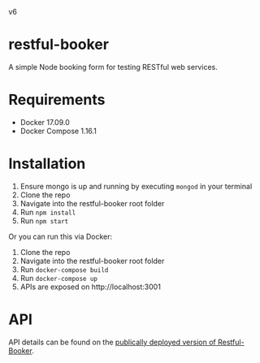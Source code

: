 v6


# restful-booker
A simple Node booking form for testing RESTful web services.

# Requirements
- Docker 17.09.0
- Docker Compose 1.16.1

# Installation
1. Ensure mongo is up and running by executing ```mongod``` in your terminal
2. Clone the repo
3. Navigate into the restful-booker root folder
4. Run ```npm install```
5. Run ```npm start```
 
Or you can run this via Docker:
1. Clone the repo
2. Navigate into the restful-booker root folder
3. Run ```docker-compose build```
4. Run ```docker-compose up```
5. APIs are exposed on http://localhost:3001

# API
API details can be found on the [publically deployed version of Restful-Booker](https://restful-booker.herokuapp.com/).
